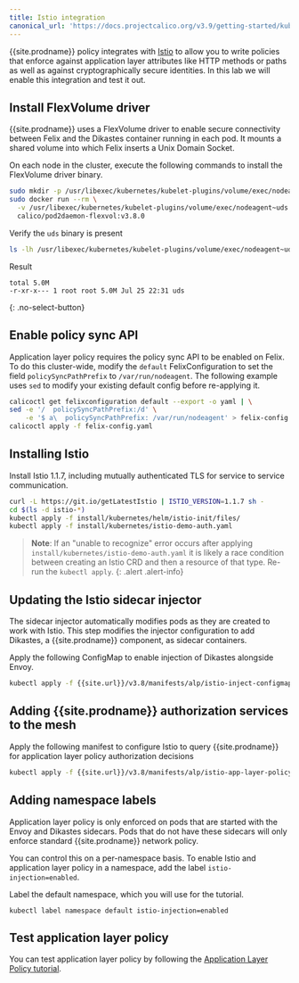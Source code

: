 ```yaml
---
title: Istio integration
canonical_url: 'https://docs.projectcalico.org/v3.9/getting-started/kubernetes/hardway/istio-integration'
---
```


{{site.prodname}} policy integrates with [Istio](https://istio.io) to allow you to write policies that enforce against
application layer attributes like HTTP methods or paths as well as against cryptographically secure identities. In this
lab we will enable this integration and test it out.

## Install FlexVolume driver

{{site.prodname}} uses a FlexVolume driver to enable secure connectivity between Felix and the Dikastes container
running in each pod.  It mounts a shared volume into which Felix inserts a Unix Domain Socket.

On each node in the cluster, execute the following commands to install the FlexVolume driver binary.

```bash
sudo mkdir -p /usr/libexec/kubernetes/kubelet-plugins/volume/exec/nodeagent~uds
sudo docker run --rm \
  -v /usr/libexec/kubernetes/kubelet-plugins/volume/exec/nodeagent~uds:/host/driver \
  calico/pod2daemon-flexvol:v3.8.0
```

Verify the `uds` binary is present

```bash
ls -lh /usr/libexec/kubernetes/kubelet-plugins/volume/exec/nodeagent~uds
```

Result

```
total 5.0M
-r-xr-x--- 1 root root 5.0M Jul 25 22:31 uds
```
{: .no-select-button}

## Enable policy sync API

Application layer policy requires the policy sync API to be enabled on Felix. To do this cluster-wide, modify the `default`
FelixConfiguration to set the field `policySyncPathPrefix` to `/var/run/nodeagent`.  The following example uses `sed` to modify your
existing default config before re-applying it.

```bash
calicoctl get felixconfiguration default --export -o yaml | \
sed -e '/  policySyncPathPrefix:/d' \
    -e '$ a\  policySyncPathPrefix: /var/run/nodeagent' > felix-config.yaml
calicoctl apply -f felix-config.yaml
```

## Installing Istio

Install Istio 1.1.7, including mutually authenticated TLS for service to service communication.

```bash
curl -L https://git.io/getLatestIstio | ISTIO_VERSION=1.1.7 sh -
cd $(ls -d istio-*)
kubectl apply -f install/kubernetes/helm/istio-init/files/
kubectl apply -f install/kubernetes/istio-demo-auth.yaml
```

> **Note**: If an "unable to recognize" error occurs after applying `install/kubernetes/istio-demo-auth.yaml` it is likely a race
> condition between creating an Istio CRD and then a resource of that type. Re-run the `kubectl apply`.
{: .alert .alert-info}

## Updating the Istio sidecar injector

The sidecar injector automatically modifies pods as they are created to work
with Istio. This step modifies the injector configuration to add Dikastes, a
{{site.prodname}} component, as sidecar containers.

Apply the following ConfigMap to enable injection of Dikastes alongside Envoy.

   ```bash
   kubectl apply -f {{site.url}}/v3.8/manifests/alp/istio-inject-configmap-1.1.7.yaml
   ```

## Adding {{site.prodname}} authorization services to the mesh

Apply the following manifest to configure Istio to query {{site.prodname}} for application layer policy authorization decisions

```bash
kubectl apply -f {{site.url}}/v3.8/manifests/alp/istio-app-layer-policy.yaml
```

## Adding namespace labels

Application layer policy is only enforced on pods that are started with the
Envoy and Dikastes sidecars.  Pods that do not have these sidecars will
only enforce standard {{site.prodname}} network policy.

You can control this on a per-namespace basis.  To enable Istio and application
layer policy in a namespace, add the label `istio-injection=enabled`.

Label the default namespace, which you will use for the tutorial.

	kubectl label namespace default istio-injection=enabled


## Test application layer policy

You can test application layer policy by following the [Application Layer Policy tutorial](/{{page.version}}/security/tutorials/app-layer-policy/enforce-policy-istio).


